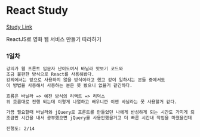 # React Study

[Study Link]("https://nomadcoders.co/react-for-beginners/lobby")

ReactJS로 영화 웹 서비스 만들기 따라하기

### 1일차

```txt
강의가 웹 프론트 입문자 난이도여서 바닐라 맛보기 코드와
조금 불편한 방식으로 React를 사용해봤다.
강의에서는 앞으로 사용하지 않을 방식이라고 했고 같이 일하시는 분들 중에서도
이 방법을 사용해서 사용하는 분은 못 봤으니 없을거 같긴하다.

흐름은 바닐라 => 예전 방식의 리액트 => 리덕스
위 흐름대로 진행 되는데 이렇게 나열하고 배우니깐 이젠 바닐라는 못 사용할거 같다.

가끔 필요할때 바닐라와 jQuery로 프론트를 만들었던 나에게 반성하게 되는 시간도 가지게 되었다.
조금만 시간을 내서 공부했으면 jQuery를 사용안했을거고 더 빠른 시간내 작업을 마쳤을건데 조금 아쉽다.

진행도: 2/14
```
